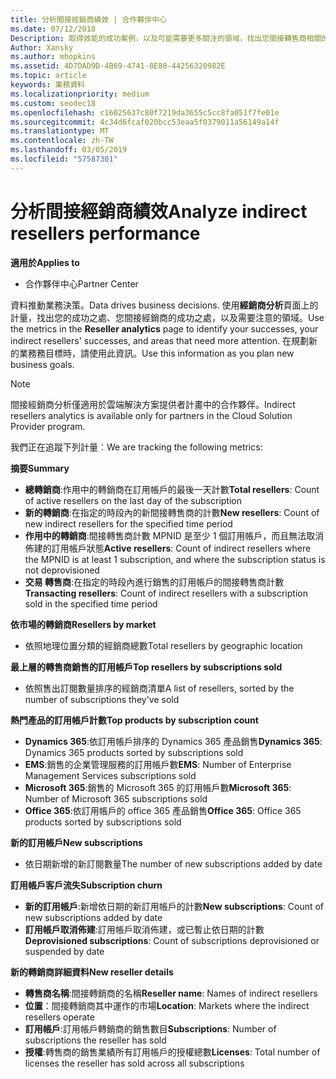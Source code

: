 ```yaml
---
title: 分析間接經銷商績效 | 合作夥伴中心
ms.date: 07/12/2018
Description: 取得效能的成功案例，以及可能需要更多關注的領域，找出您間接轉售商相關的資料。
Author: Xansky
ms.author: mhopkins
ms.assetid: 4D7DAD9D-4B69-4741-8E80-44256320982E
ms.topic: article
keywords: 業務資料
ms.localizationpriority: medium
ms.custom: seodec18
ms.openlocfilehash: c16025637c80f7219da3655c5cc8fa051f7fe01e
ms.sourcegitcommit: 4c34d6fcaf020bcc53eaa5f0379011a56149a14f
ms.translationtype: MT
ms.contentlocale: zh-TW
ms.lasthandoff: 03/05/2019
ms.locfileid: "57587301"
---
```

# <a name="analyze-indirect-resellers-performance"></a><span data-ttu-id="29f74-104">分析間接經銷商績效</span><span class="sxs-lookup"><span data-stu-id="29f74-104">Analyze indirect resellers performance</span></span> 

<span data-ttu-id="29f74-105">**適用於**</span><span class="sxs-lookup"><span data-stu-id="29f74-105">**Applies to**</span></span>
- <span data-ttu-id="29f74-106">合作夥伴中心</span><span class="sxs-lookup"><span data-stu-id="29f74-106">Partner Center</span></span>

<span data-ttu-id="29f74-107">資料推動業務決策。</span><span class="sxs-lookup"><span data-stu-id="29f74-107">Data drives business decisions.</span></span> <span data-ttu-id="29f74-108">使用**經銷商分析**頁面上的計量，找出您的成功之處、您間接經銷商的成功之處，以及需要注意的領域。</span><span class="sxs-lookup"><span data-stu-id="29f74-108">Use the metrics in the **Reseller analytics** page to identify your successes, your indirect resellers' successes, and areas that need more attention.</span></span> <span data-ttu-id="29f74-109">在規劃新的業務務目標時，請使用此資訊。</span><span class="sxs-lookup"><span data-stu-id="29f74-109">Use this information as you plan new business goals.</span></span>

> [!NOTE]
> <span data-ttu-id="29f74-110">間接經銷商分析僅適用於雲端解決方案提供者計畫中的合作夥伴。</span><span class="sxs-lookup"><span data-stu-id="29f74-110">Indirect resellers analytics is available only for partners in the Cloud Solution Provider program.</span></span>

<span data-ttu-id="29f74-111">我們正在追蹤下列計量︰</span><span class="sxs-lookup"><span data-stu-id="29f74-111">We are tracking the following metrics:</span></span>

<span data-ttu-id="29f74-112">**摘要**</span><span class="sxs-lookup"><span data-stu-id="29f74-112">**Summary**</span></span>  
 - <span data-ttu-id="29f74-113">**總轉銷商**:作用中的轉銷商在訂用帳戶的最後一天計數</span><span class="sxs-lookup"><span data-stu-id="29f74-113">**Total resellers**: Count of active resellers on the last day of the subscription</span></span>  
 - <span data-ttu-id="29f74-114">**新的轉銷商**:在指定的時段內的新間接轉售商的計數</span><span class="sxs-lookup"><span data-stu-id="29f74-114">**New resellers**: Count of new indirect resellers for the specified time period</span></span>  
 - <span data-ttu-id="29f74-115">**作用中的轉銷商**:間接轉售商計數 MPNID 是至少 1 個訂用帳戶，而且無法取消佈建的訂用帳戶狀態</span><span class="sxs-lookup"><span data-stu-id="29f74-115">**Active resellers**: Count of indirect resellers where the MPNID is at least 1 subscription, and where the subscription status is not deprovisioned</span></span>  
 - <span data-ttu-id="29f74-116">**交易 轉售商**:在指定的時段內進行銷售的訂用帳戶的間接轉售商計數</span><span class="sxs-lookup"><span data-stu-id="29f74-116">**Transacting resellers**: Count of indirect resellers with a subscription sold in the specified time period</span></span>  

<span data-ttu-id="29f74-117">**依市場的轉銷商**</span><span class="sxs-lookup"><span data-stu-id="29f74-117">**Resellers by market**</span></span>  
 - <span data-ttu-id="29f74-118">依照地理位置分類的經銷商總數</span><span class="sxs-lookup"><span data-stu-id="29f74-118">Total resellers by geographic location</span></span>  

<span data-ttu-id="29f74-119">**最上層的轉售商銷售的訂用帳戶**</span><span class="sxs-lookup"><span data-stu-id="29f74-119">**Top resellers by subscriptions sold**</span></span>
 - <span data-ttu-id="29f74-120">依照售出訂閱數量排序的經銷商清單</span><span class="sxs-lookup"><span data-stu-id="29f74-120">A list of resellers, sorted by the number of subscriptions they've sold</span></span>  

<span data-ttu-id="29f74-121">**熱門產品的訂用帳戶計數**</span><span class="sxs-lookup"><span data-stu-id="29f74-121">**Top products by subscription count**</span></span>  
 - <span data-ttu-id="29f74-122">**Dynamics 365**:依訂用帳戶排序的 Dynamics 365 產品銷售</span><span class="sxs-lookup"><span data-stu-id="29f74-122">**Dynamics 365**: Dynamics 365 products sorted by subscriptions sold</span></span>  
 - <span data-ttu-id="29f74-123">**EMS**:銷售的企業管理服務的訂用帳戶數</span><span class="sxs-lookup"><span data-stu-id="29f74-123">**EMS**: Number of Enterprise Management Services subscriptions sold</span></span>  
 - <span data-ttu-id="29f74-124">**Microsoft 365**:銷售的 Microsoft 365 的訂用帳戶數</span><span class="sxs-lookup"><span data-stu-id="29f74-124">**Microsoft 365**: Number of Microsoft 365 subscriptions sold</span></span>  
 - <span data-ttu-id="29f74-125">**Office 365**:依訂用帳戶的 office 365 產品銷售</span><span class="sxs-lookup"><span data-stu-id="29f74-125">**Office 365**: Office 365 products sorted by subscriptions sold</span></span>  

<span data-ttu-id="29f74-126">**新的訂用帳戶**</span><span class="sxs-lookup"><span data-stu-id="29f74-126">**New subscriptions**</span></span>  
 - <span data-ttu-id="29f74-127">依日期新增的新訂閱數量</span><span class="sxs-lookup"><span data-stu-id="29f74-127">The number of new subscriptions added by date</span></span>  

<span data-ttu-id="29f74-128">**訂用帳戶客戶流失**</span><span class="sxs-lookup"><span data-stu-id="29f74-128">**Subscription churn**</span></span>  
 - <span data-ttu-id="29f74-129">**新的訂用帳戶**:新增依日期的新訂用帳戶的計數</span><span class="sxs-lookup"><span data-stu-id="29f74-129">**New subscriptions**: Count of new subscriptions added by date</span></span>  
 - <span data-ttu-id="29f74-130">**訂用帳戶取消佈建**:訂用帳戶取消佈建，或已暫止依日期的計數</span><span class="sxs-lookup"><span data-stu-id="29f74-130">**Deprovisioned subscriptions**: Count of subscriptions deprovisioned or suspended by date</span></span>  

<span data-ttu-id="29f74-131">**新的轉銷商詳細資料**</span><span class="sxs-lookup"><span data-stu-id="29f74-131">**New reseller details**</span></span>  
 - <span data-ttu-id="29f74-132">**轉售商名稱**:間接轉銷商的名稱</span><span class="sxs-lookup"><span data-stu-id="29f74-132">**Reseller name**: Names of indirect resellers</span></span>  
 - <span data-ttu-id="29f74-133">**位置**：間接轉銷商其中運作的市場</span><span class="sxs-lookup"><span data-stu-id="29f74-133">**Location**: Markets where the indirect resellers operate</span></span>  
 - <span data-ttu-id="29f74-134">**訂用帳戶**:訂用帳戶轉銷商的銷售數目</span><span class="sxs-lookup"><span data-stu-id="29f74-134">**Subscriptions**: Number of subscriptions the reseller has sold</span></span>  
 - <span data-ttu-id="29f74-135">**授權**:轉售商的銷售業績所有訂用帳戶的授權總數</span><span class="sxs-lookup"><span data-stu-id="29f74-135">**Licenses**: Total number of licenses the reseller has sold across all subscriptions</span></span>  
  
  